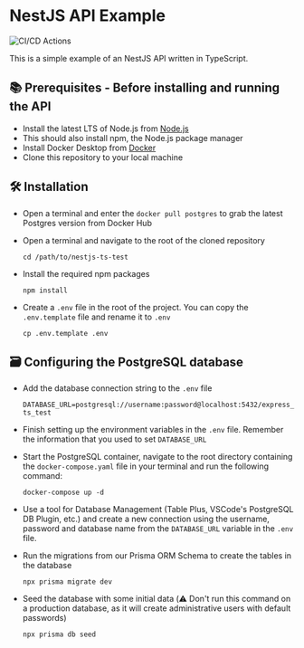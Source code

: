 # NestJS API Example

![CI/CD Actions](https://github.com/rsca7213/express-ts-test/actions/workflows/api.yml/badge.svg)

This is a simple example of an NestJS API written in TypeScript.

## 📚 Prerequisites - Before installing and running the API

- Install the latest LTS of Node.js from [Node.js](https://nodejs.org/en/)
- This should also install npm, the Node.js package manager
- Install Docker Desktop from [Docker](https://www.docker.com/products/docker-desktop/)
- Clone this repository to your local machine

## 🛠️ Installation

- Open a terminal and enter the `docker pull postgres` to grab the latest Postgres version from Docker Hub

- Open a terminal and navigate to the root of the cloned repository

  `cd /path/to/nestjs-ts-test`

- Install the required npm packages

  `npm install`

- Create a `.env` file in the root of the project. You can copy the `.env.template` file and rename it to `.env`

  `cp .env.template .env`

## 🗃️ Configuring the PostgreSQL database

- Add the database connection string to the `.env` file

  `DATABASE_URL=postgresql://username:password@localhost:5432/express_ts_test`

- Finish setting up the environment variables in the `.env` file. Remember the information that you used to set `DATABASE_URL`

- Start the PostgreSQL container, navigate to the root directory containing the `docker-compose.yaml` file in your terminal and run the following command:

  `docker-compose up -d`

- Use a tool for Database Management (Table Plus, VSCode's PostgreSQL DB Plugin, etc.) and create a new connection using the username, password and database name from the `DATABASE_URL` variable in the `.env` file.

- Run the migrations from our Prisma ORM Schema to create the tables in the database

  `npx prisma migrate dev`

- Seed the database with some initial data (⚠️ Don't run this command on a production database, as it will create administrative users with default passwords)

  `npx prisma db seed`

